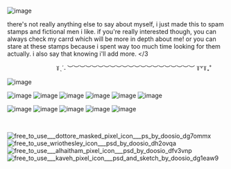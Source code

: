 ![image](https://github.com/aSoftVinnie/aSoftVinnie/assets/30376093/49f082bf-9ed9-479f-94a4-b46635976462)


there's not really anything else to say about myself, i just made this to spam stamps and fictional men i like. if you're really interested though, you can always check my carrd which will be more in depth about me! or you can stare at these stamps because i spent way too much time looking for them actually. i also say that knowing i'll add more. </3

⠀⠀⠀⠀⠀⠀⠀⠀⠀⠀⠀꒦ˎˊ˗ ︶︶︶︶︶︶︶︶︶︶︶︶︶︶︶︶︶︶︶︶︶ ꒦꒷꒦₊˚

![image](https://github.com/aSoftVinnie/aSoftVinnie/assets/30376093/d47a9d0c-eda1-4c32-a65e-477878125b30)

![image](https://github.com/aSoftVinnie/aSoftVinnie/assets/30376093/44a16fb6-0c36-43b4-8437-03cc4d51ceb7) ![image](https://github.com/aSoftVinnie/aSoftVinnie/assets/30376093/b5df616c-9859-4ef8-ac49-362bf10fbba3)
![image](https://github.com/aSoftVinnie/aSoftVinnie/assets/30376093/6d5b9ca6-67a2-4061-b9db-a35999c33c40) ![image](https://github.com/aSoftVinnie/aSoftVinnie/assets/30376093/4e681246-4428-4eeb-b746-da0a3d8ad50b) ![image](https://github.com/aSoftVinnie/aSoftVinnie/assets/30376093/b170a809-4081-4e19-b7e6-1d9e92fd0dc9) ![image](https://github.com/aSoftVinnie/aSoftVinnie/assets/30376093/5ab3306a-7cdf-4b54-bf5d-7b70ee246f39)

![image](https://github.com/aSoftVinnie/aSoftVinnie/assets/30376093/29090764-925c-4971-9e32-920c109814b8) ![image](https://github.com/aSoftVinnie/aSoftVinnie/assets/30376093/15a6b9dc-f9bd-4656-9d38-00335bcadd38) ![image](https://github.com/aSoftVinnie/aSoftVinnie/assets/30376093/a50a61da-3279-4c21-9839-7e0248a110c9) ![image](https://github.com/aSoftVinnie/aSoftVinnie/assets/30376093/67f221ca-e6de-4848-9267-632abd723005) ![image](https://github.com/aSoftVinnie/aSoftVinnie/assets/30376093/da501ff5-3a40-499a-875e-cd3e460f0e79)

⠀

![free_to_use___dottore_masked_pixel_icon___ps_by_doosio_dg7ommx](https://github.com/aSoftVinnie/aSoftVinnie/assets/30376093/0784603e-22a2-4d75-a2ca-eab822def3b1) ![free_to_use_wriothesley_icon___psd_by_doosio_dh2ovqa](https://github.com/aSoftVinnie/aSoftVinnie/assets/30376093/0ca6c8bd-e0aa-4a71-b907-0853a05a2281)
![free_to_use___alhaitham_pixel_icon___psd_by_doosio_dfv3vnp](https://github.com/aSoftVinnie/aSoftVinnie/assets/30376093/fe08910e-a906-4e15-b4f0-5fefac2d8a86) ![free_to_use___kaveh_pixel_icon___psd_and_sketch_by_doosio_dg1eaw9](https://github.com/aSoftVinnie/aSoftVinnie/assets/30376093/617471fd-97bb-4ce2-9fd9-1fd6a252b6ab)

